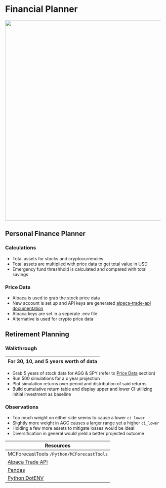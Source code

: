 # Financial Planner
<img src='https://external-content.duckduckgo.com/iu/?u=https%3A%2F%2Fmarketbusinessnews.com%2Fwp-content%2Fuploads%2F2019%2F08%2FInvestment-Portfolio-image-494949494.jpg&f=1&nofb=1' width=650/>

## Personal Finance Planner

### Calculations
* Total assets for stocks and cryptocurrencies
* Total assets are multiplied with price data to get total value in USD
* Emergency fund threshhold is calculated and compared with total savings
  
<a name="price-data"></a> 
### Price Data
  * Alpaca is used to grab the stock price data
  *  New account is set up and API keys are generated [alpaca-trade-api documentation](https://github.com/alpacahq/alpaca-trade-api-python/)
  *  Alpaca keys are set in a seperate .env file
  *  Alternative is used for crypto price data

## Retirement Planning

### Walkthrough
|For 30, 10, and 5 years worth of data|
|----|
* Grab 5 years of stock data for AGG & SPY (refer to [Price Data](#price-data) section)
* Run 500 simulations for a x year projection
* Plot simulation returns over period and distribution of said returns
* Build cumulative return table and display upper and lower CI utilizing initial investment as baseline

### Observations
* Too much weight on either side seems to cause a lower ```ci_lower```
* Slightly more weight in AGG causes a larger range yet a higher ```ci_lower```
* Holding a few more assets to mitigate losses would be ideal
* Diversification in general would yield a better projected outcome 

|Resources|
|--|
|MCForecastTools ```/Python/MCForecastTools```|
|[Alpaca Trade API](https://alpaca.markets/docs/api-documentation/)|
|[Pandas](https://pandas.pydata.org/docs/)|
|[Python DotENV](https://pypi.org/project/python-dotenv/)|
